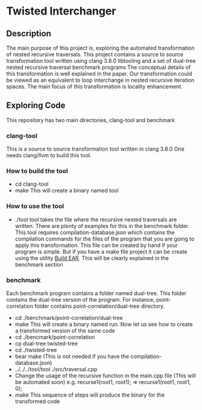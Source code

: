# Twisted Interchanger
## Description
The main purpose of this project is, exploring the automated transformation of nested recursive traversals. 
This project contains a source to source transformation tool written using clang 3.8.0 libtooling and a set of dual-tree nested recursive traversal benchmark programs
The conceptual details of this transformation is well explained in the paper.
Our transformation could be viewed as an equivalent to loop interchange in nested recursive iteration spaces. The main focus of this transformation is locality enhancement.
## Exploring Code
This repository has two main directories, clang-tool and benchmark
### clang-tool
This is a source to source transformation tool written in clang 3.8.0 One needs clang/llvm to build this tool.
### How to build the tool
* cd clang-tool
* make
This will create a binary named tool
### How to use the tool
* ./tool <filename>
tool takes the file where the recursive nested traversals are written. There are plenty of examples for this in the benchmark folder.
This tool requires compilation-database.json which contains the compilation commands for the files of the program that you are going to apply this transformation.
This file can be created by hand if your program is simple. But if you have a make file project it can be create using the utility [Build EAR](https://github.com/rizsotto/Bear). 
This will be clearly explained in the benchmark section
### benchmark
Each benchmark program contains a folder named dual-tree. This folder contains the dual-tree version of the program.
For instance, point-correlation folder contains point-correlation/dual-tree directory. 

* cd ./benchmark/point-correlation/dual-tree
* make
This will create a binary named run.
Now let us see how to create a transformed version of the same code
* cd ./bencmark/point-correlation
* cp dual-tree twisted-tree
* cd ./twisted-tree
* bear make (This is not needed if you have the compilation-database.json)
* ../../../tool/tool ./src/traversal.cpp
* Change the usage of the recursive function in the main.cpp file (This will be automated soon) e.g. recurse1(root1, root1); => recurse1(root1, root1, 0);
* make 
This sequence of steps will produce the binary for the transformed code
